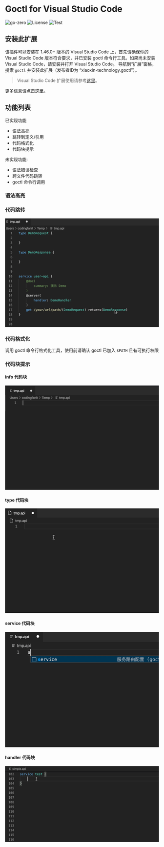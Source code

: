 # Goctl for Visual Studio Code

![go-zero](https://img.shields.io/badge/Github-go--zero-brightgreen?link=https://github.com/tal-tech/go-zero&logo=github)
![License](https://img.shields.io/badge/License-MIT-blue?link=https://github.com/zeromicro/goctl-vscode/blob/main/LICENSE)
![Test](https://github.com/zeromicro/goctl-vscode/workflows/Test/badge.svg)

## 安装此扩展

该插件可以安装在 1.46.0+ 版本的 Visual Studio Code 上，首先请确保你的 Visual Studio Code 版本符合要求，并已安装 goctl 命令行工具。如果尚未安装 Visual Studio Code，请安装并打开 Visual Studio Code。 导航到“扩展”窗格，搜索 `goctl` 并安装此扩展（发布者ID为 “xiaoxin-technology.goctl”）。

> Visual Studio Code 扩展使用请参考[这里](https://code.visualstudio.com/docs/editor/extension-gallery)。

更多信息请点击[这里](vscode/README.md)。

## 功能列表

已实现功能

* 语法高亮
* 跳转到定义/引用
* 代码格式化
* 代码块提示

未实现功能:

* 语法错误检查
* 跨文件代码跳转
* goctl 命令行调用

### 语法高亮

### 代码跳转

![jump](docs/images/jump.gif)

### 代码格式化

调用 goctl 命令行格式化工具，使用前请确认 goctl 已加入 `$PATH` 且有可执行权限

### 代码块提示

#### info 代码块

![info](docs/images/info.gif)

#### type 代码块

![type](docs/images/type.gif)

#### service 代码块

![type](docs/images/service.gif)

#### handler 代码块

![type](docs/images/handler.gif)
